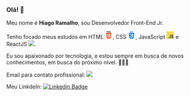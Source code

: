 
### Olá! 🤟

Meu nome é **Hiago Ramalho**, sou Desenvolvedor Front-End Jr.

Tenho focado meus estudos em HTML <img src="https://raw.githubusercontent.com/devicons/devicon/master/icons/html5/html5-original-wordmark.svg" width="20" />, CSS <img src="https://raw.githubusercontent.com/devicons/devicon/master/icons/css3/css3-plain-wordmark.svg" width="20" />, JavaScript <img src="https://raw.githubusercontent.com/devicons/devicon/master/icons/javascript/javascript-original.svg" width="20" /> e ReactJS <img src="https://i.ibb.co/4RHMmLQ/react.png" width="20"/>.

Eu sou apaixonado por tecnologia, e estou sempre em busca de novos conhecimentos, em busca do próximo nível. 👨‍💻🚀

Email para contato profissional: <a href="mailto:hiagoramalhodev@gmail.com"><img src="https://www.google.com/gmail/about/static/images/logo-gmail.png?cache=1adba63" width="20">  </img></a>

Meu LinkdeIn: [![Linkedin Badge](https://img.shields.io/badge/-LinkedIn-blue?style=flat-square&logo=Linkedin&logoColor=white&link=https://www.linkedin.com/in/hiago-ramalho/)](https://www.linkedin.com/in/hiago-ramalho/) 
